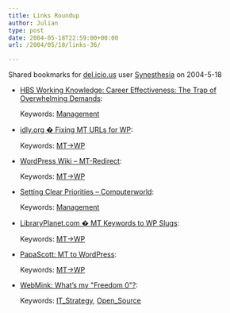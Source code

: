 ```yaml
---
title: Links Roundup
author: Julian
type: post
date: 2004-05-18T22:59:00+00:00
url: /2004/05/18/links-36/

---
```

Shared bookmarks for [del.icio.us][1] user  [Synesthesia][2] on 2004-5-18

  * [HBS Working Knowledge: Career Effectiveness: The Trap of Overwhelming Demands][3]:
   
    Keywords: [Management][4]
  * [idly.org � Fixing MT URLs for WP][5]:
   
    Keywords: [MT->WP][6]
  * [WordPress Wiki &#8211; MT-Redirect][7]:
   
    Keywords: [MT->WP][6]
  * [Setting Clear Priorities &#8211; Computerworld][8]:
   
    Keywords: [Management][4]
  * [LibraryPlanet.com � MT Keywords to WP Slugs][9]:
   
    Keywords: [MT->WP][6]
  * [PapaScott: MT to WordPress][10]:
   
    Keywords: [MT->WP][6]
  * [WebMink: What&#8217;s my "Freedom 0"?][11]:
   
    Keywords: [IT_Strategy][12], [Open_Source][13]

 [1]: https://del.icio.us/
 [2]: https://del.icio.us/synesthesia
 [3]: https://hbswk.hbs.edu/item.jhtml?id=4128&t=career_effectiveness "https://hbswk.hbs.edu/item.jhtml?id=4128&t=career_effectiveness"
 [4]: https://del.icio.us/synesthesia/Management
 [5]: https://idly.org/2004/05/13/fixing-mt-urls-for-wp "https://idly.org/2004/05/13/fixing-mt-urls-for-wp"
 [6]: https://del.icio.us/synesthesia/MT->WP
 [7]: https://wiki.wordpress.org/index.php/MT-Redirect "https://wiki.wordpress.org/index.php/MT-Redirect"
 [8]: https://www.computerworld.com/developmenttopics/development/story/0,10801,89106,00.html "https://www.computerworld.com/developmenttopics/development/story/0,10801,89106,00.html"
 [9]: https://www.libraryplanet.com/2004/05/slugs "https://www.libraryplanet.com/2004/05/slugs"
 [10]: https://www.papascott.de/2004/05/16/3014.php "https://www.papascott.de/2004/05/16/3014.php"
 [11]: https://www.webmink.net/2004/05/whats-my-freedom-0.htm "https://www.webmink.net/2004/05/whats-my-freedom-0.htm"
 [12]: https://del.icio.us/synesthesia/IT_Strategy
 [13]: https://del.icio.us/synesthesia/Open_Source
